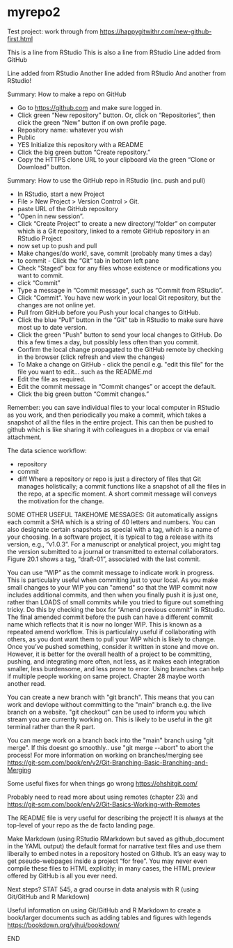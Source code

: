 # myrepo2
Test project: work through from https://happygitwithr.com/new-github-first.html

This is a line from RStudio
This is also a line from RStudio
Line added from GitHub

Line added from RStudio
Another line added from RStudio
And another from RStudio!


Summary: How to make a repo on GitHub
- Go to https://github.com and make sure logged in.
- Click green “New repository” button. Or, click on “Repositories”, then click the green “New” button if on own profile page.
- Repository name: whatever you wish
- Public
- YES Initialize this repository with a README
- Click the big green button “Create repository.”
- Copy the HTTPS clone URL to your clipboard via the green “Clone or Download” button.

Summary: How to use the GitHub repo in RStudio (inc. push and pull)
- In RStudio, start a new Project
- File > New Project > Version Control > Git. 
- paste URL of the GitHub repository
- “Open in new session”.
- Click “Create Project” to create a new directory/“folder” on computer which is a Git repository, linked to a remote GitHub repository in an RStudio Project
- now set up to push and pull
- Make changes/do work!, save, commit (probably many times a day)
- to commit - Click the “Git” tab in bottom left pane
- Check “Staged” box for any files whose existence or modifications you want to commit.
- click “Commit”
- Type a message in “Commit message”, such as “Commit from RStudio”.
- Click “Commit”. You have new work in your local Git repository, but the changes are not online yet.
- Pull from GitHub before you Push your local changes to GitHub. 
- Click the blue “Pull” button in the “Git” tab in RStudio to make sure have most up to date version.
- Click the green “Push” button to send your local changes to GitHub. Do this a few times a day, but possibly less often than you commit.
- Confirm the local change propagated to the GitHub remote by checking in the browser (click refresh and view the changes)
- To Make a change on GitHub - click the pencil e.g. "edit this file" for the file you want to edit... such as the README.md
- Edit the file as required.
- Edit the commit message in “Commit changes” or accept the default.
- Click the big green button “Commit changes.”

Remember: you can save individual files to your local computer in RStudio as you work, and then periodically you make a commit, which takes a snapshot of all the files in the entire project. This can then be pushed to github which is like sharing it with colleagues in a dropbox or via email attachment.

The data science workflow:
- repository
- commit
- diff
Where a repository or repo is just a directory of files that Git manages holistically; a commit functions like a snapshot of all the files in the repo, at a specific moment. A short commit message will conveys the motivation for the change.


SOME OTHER USEFUL TAKEHOME MESSAGES:
Git automatically assigns each commit a SHA which is a string of 40 letters and numbers. You can also designate certain snapshots as special with a tag, which is a name of your choosing. In a software project, it is typical to tag a release with its version, e.g., “v1.0.3”. For a manuscript or analytical project, you might tag the version submitted to a journal or transmitted to external collaborators. Figure 20.1 shows a tag, “draft-01”, associated with the last commit.

You can use “WIP” as the commit message to indicate work in progress. This is particulalry useful when commiting just to your local. As you make small changes to your WIP you can "amend" so that the WIP commit now includes additional commits, and then when you finally push it is just one, rather than LOADS of small commits while you tried to figure out something tricky. Do this by checking the box for “Amend previous commit” in RStudio. The final amended commit before the push can have a different commit name which reflects that it is now no longer WIP. This is known as a repeated amend workflow. This is particulalry useful if collaborating with others, as you dont want them to pull your WIP which is likely to change. Once you’ve pushed something, consider it written in stone and move on. However, it is better for the overall health of a project to be committing, pushing, and integrating more often, not less, as it makes each integration smaller, less burdensome, and less prone to error. Using branches can help if multiple people working on same project. Chapter 28 maybe worth another read.

You can create a new branch with "git branch". This means that you can work and devlope without committing to the "main" branch e.g. the live branch on a website. "git checkout" can be used to inform you which stream you are currently working on. This is likely to be useful in the git terminal rather than the R part.

You can merge work on a branch back into the "main" branch using "git merge". If this doesnt go smoothly.. use "git merge --abort" to abort the process!
For more information on working on branches/merging see https://git-scm.com/book/en/v2/Git-Branching-Basic-Branching-and-Merging 

Some useful fixes for when things go wrong https://ohshitgit.com/ 

Probably need to read more about using remotes (chapter 23) and https://git-scm.com/book/en/v2/Git-Basics-Working-with-Remotes

The README file is very useful for describing the project! It is always at the top-level of your repo as the de facto landing page. 

Make Markdown (using RStudio RMarkdown but saved as github_document in the YAML output) the default format for narrative text files and use them liberally to embed notes in a repository hosted on Github. It’s an easy way to get pseudo-webpages inside a project “for free”. You may never even compile these files to HTML explicitly; in many cases, the HTML preview offered by GitHub is all you ever need.

Next steps? STAT 545, a grad course in data analysis with R (using Git/GitHub and R Markdown)

Useful information on using Git/GitHub and R Markdown to create a book/larger documents such as adding tables and figures with legends https://bookdown.org/yihui/bookdown/

END
